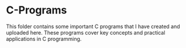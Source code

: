 # C-Programs

This folder contains some important C programs that I have created and uploaded here. These programs cover key concepts and practical applications in C programming.
